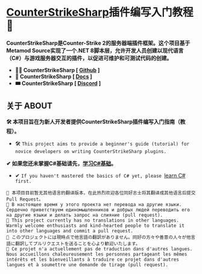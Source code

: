 # [CounterStrikeSharp](https://github.com/roflmuffin/CounterStrikeSharp)插件编写入门教程 💌
**CounterStrikeSharp是Counter-Strike 2的服务器端插件框架。这个项目基于Metamod Source实现了一个.NET 8脚本层，允许开发人员创建以现代语言（C#）与游戏服务器交互的插件，以促进可维护和可测试代码的创建。**
- **🐱‍👤 CounterStrikeSharp [ [Github](https://github.com/roflmuffin/CounterStrikeSharp) ]**
- **🎫 CounterStrikeSharp [ [Docs](https://docs.cssharp.dev/docs/guides/getting-started.html) ]**
- **🎟 CounterStrikeSharp [ [Discord](https://discord.gg/eAZU3guKWU) ]**
## 关于 ABOUT
**🛠 本项目旨在为新人开发者提供CounterStrikeSharp插件编写入门指南（教程）。**<br>
- 🛠 `This project aims to provide a beginner's guide (tutorial) for novice developers on writing CounterStrikeSharp plugins.`

**✔ 如果您还未掌握C#基础请先，[学习C#基础](https://www.runoob.com/csharp/csharp-tutorial.html)。**<br>
- ✔ `If you haven't mastered the basics of C# yet, please `[learn C#](https://www.runoob.com/csharp/csharp-tutorial.html)` first.`

```
🤍 本项目目前暂无其他语言的翻译版本，在此热烈欢迎各位同好志士将其翻译成其他语言后提交 Pull Request。
🧡 В настоящее время у этого проекта нет перевода на другие языки. Сердечно приветствуем единомышленников и добрых людей переводить его на другие языки и делать запрос на слияние (pull request).
💚 This project currently has no translations in other languages. Warmly welcome enthusiasts and kind-hearted people to translate it into other languages and commit a pull request.
💜 このプロジェクトには現時点で他言語の翻訳がありません。同好の方々や善意の人々が他言語に翻訳してプルリクエストを送ることを心より歓迎いたします。
💙 Ce projet n'a actuellement pas de traduction dans d'autres langues. Nous accueillons chaleureusement les personnes partageant les mêmes intérêts et les bienveillants à traduire ce projet dans d'autres langues et à soumettre une demande de tirage (pull request).
```
